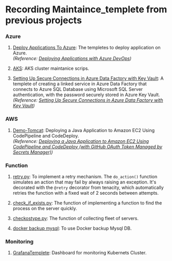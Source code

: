 # Recording Maintaince_templete from previous projects

### Azure
1. [Deploy Applications To Azure](/Azure/DeployApplicationsToAzure/): The templetes to deploy application on Azure.  
*(Reference: [Deploying Applications with Azure DevOps](https://github.com/Noah-Zhuhaotian/Documents/blob/main/Azure/Azure-DevOps/Deploying-Applications-with-Azure-DevOps.md))*

2. [AKS](/Azure/AKS/): AKS cluster maintanice scrips.  
   
3. [Setting Up Secure Connections in Azure Data Factory with Key Vault](/Azure/Security/DF_SQL/): A templete of creating a linked service in Azure Data Factory that connects to Azure SQL Database using Microsoft SQL Server authentication, with the password securely stored in Azure Key Vault.  
*(Reference: [Setting Up Secure Connections in Azure Data Factory with Key Vault](https://github.com/Noah-Zhuhaotian/Documents/blob/main/Azure/Data-integration/Setting-Up-Secure-Connections-in-Azure-Data-Factory-with-Key-Vault.md))*

### AWS
1. [Demo-Tomcat](/AWS/Demo-Tomcat/): Deploying a Java Application to Amazon EC2 Using CodePipeline and CodeDeploy.  
*(Reference: [Deploying a Java Application to Amazon EC2 Using CodePipeline and CodeDeploy (with GitHub OAuth Token Managed by Secrets Manager)](https://github.com/Noah-Zhuhaotian/Documents/blob/main/AWS/AWS-DevOps/Deploying%20a%20Java%20Application%20to%20Amazon%20EC2%20Using%20CodePipeline%20and%20CodeDeploy%20(with%20GitHub%20OAuth%20Token%20Managed%20by%20Secrets%20Manager).md))*

### Function
1. [retry.py](/function/retry.py): To implement a retry mechanism. The `do_action()` function simulates an action that may fail by always raising an exception. It's decorated with the `@retry` decorator from tenacity, which automatically retries the function with a fixed wait of 2 seconds between attempts.

2. [check_if_exists.py](/function/check_if_exists.py): The function of implementing a function to find the process on the server quickly.

3. [checkostype.py](/function/checkostype.py): The function of collecting fleet of servers.

4. [docker backup mysql](/function/docker_mysql_backup.py): To use Docker backup Mysql DB.

### Monitoring
1. [GrafanaTemplete](/Monitoring/GrafanaTemplete/GrafanaTemplete): Dashboard for monitoring Kubernets Cluster.

